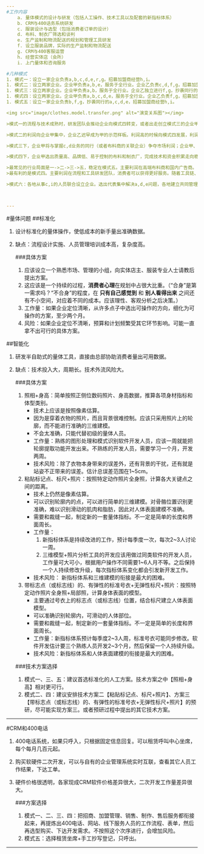 ```yaml
---
#工作内容
	a. 量体模式的设计与研发（包括人工操作、技术工具以及配套的新指标体系）  
	b. CRM与400话务系统研发  
	c. 服装设计与选型（包括消费者订单的设计）  
	d. 布料、制衣厂筛选和谈判  
	e. 生产监制和物流配送的规划和管理工具研发  
	f. 设立服装品牌，实际的生产监制和物流配送  
	g. CRM与400客服运营  
	h. 经营实体店（会所）  
	i. 上门量体和咨询服务  

#几种模式
1. 模式一：设立一家企业负责a,b,c,d,e,r,g。招募加盟商经营h,i。
1. 模式二：设立两家企业。企业甲负责a,b,e，服务于全行业。企业乙负责c,d,f,g，招募加盟商经营h,i。
1. 模式三：设立两家企业。企业甲负责a,b，服务于全行业。企业乙独立进行f,g，抄袭同行的c,d,e，招募加盟商经营h,i。
1. 模式四：设立两家企业。企业甲负责a,b,c,d,e，服务于全行业。企业乙负责f,g，招募加盟商经营h,i。
1. 模式五：设立一家企业负责b,f,g，抄袭同行的a,c,d,e，招募加盟商经营h,i。  

<img src="image/clothes.model.transfer.png" alt="演变关系图"></img>

>模式一的流程与技术成熟时，研发团队会推动企业向模式四转变，或者出走创立模式三的企业甲。

>模式二的利润向企业甲集中，企业乙迟早成为甲的示范样板。利润高的时候向模式四发展，利润低的时候萎缩成模式三。

>模式三下，企业甲将与掌握c,d业务的同行（或者布料商的关联企业）争夺市场利润；企业甲、乙都无法积累资本。最终萎缩到模式五。

>模式四下，企业甲选出质量高、品牌低、易于控制的布料和制衣厂，完成技术和资金积累走向稳定。企业乙会萎缩成甲的示范样板。

>最常见的行业局面是一->二->三->五，稳定在模式五。主要利润在高端布料商和国内广告商。  
>最有利的是模式四。主要利润在流程和工具研发团队，消费者可以获得更好服务。随着工具链、管理模式日渐成熟，有可能向更稳健的模式发展。

>模式六：各地从事c,i的人员联合设立企业。选出代表集中解决a,d,e问题，各地建立共同管理的h，而b,h,g工作则外包。负责a,d,e的少量高端人才和大量c,i人员形成稳定的利益共同体。具体形式还需要经过模式四阶段，在实践中调整确定。



---
```

#量体问题
##标准化
1. 设计标准化的量体操作，使低成本的新手量出准确数据。
1. 缺点：流程设计实施、人员管理培训成本高，复杂度高。

	###具体方案
	1. 应该设立一个熟悉市场、管理的小组，向实体店主、服装专业人士请教后提出方案。
	1. 这应该是一个持续的过程，**消费者心理**在规划中占很大比重。（“合身”是第一需求吗？“不合身”的程度，在 **只有自己感觉到** 和 **别人看得出来** 之间还有不小空间，对应着不同的成本。应该理性、客观分析之后决策。）
	1. 工作量：如果企业定位清晰，从许多点子中选出可操作的方向，细化为可操作的方案，至少两个月。
	1. 风险：如果企业定位不清晰，预算和计划频繁受其它环节影响。可能一直拿不出可行的具体方案。

##智能化
1. 研发半自助式的量体工具，直接由总部协助消费者量出可用数据。
1. 缺点：技术投入大，周期长。技术外流风险大。

	###具体方案
	1. 照相+身高：简单按照正侧位数码照片、身高数据，推算各项身材指标和体型类别。
		- 技术上应该是按照像素估算。
		- 因为是穿着衣物的照片，而且背景很难控制。应该只采用照片上的轮廓，而不能进行准确的三维建模。
		- 不会太准确，只能代替初级的量体人员。
		- 工作量：熟练的图形处理和模式识别软件开发人员，应该一周就能把轮廓提取功能开发出来。不熟练的开发人员，需要学习一个月，开发两周。
		- 技术风险：除了衣物本身带来的误差外，还有背景的干扰，还有就是站姿不正带来的误差。估计总误差范围在1~5cm。
	1. 粘贴标记点、标尺+照片：按照特定动作照片全身照，计算各大关键点之间的距离。
		- 技术上仍然是像素估算。
		- 可以识别轮廓内的点，可以进行简单的三维建模。对骨骼位置识别更准确，难以识别滑动的肌肉和脂肪，因此对人体表面建模不准确。
		- 需要和裁缝一起，制定新的一套量体指标。不一定是简单的长度和界面周长。
		- 工作量：
			1. 新指标体系是持续改进的工作，预计每季度一次，每次2~3人讨论一周。
			1. 三维模型+照片分析工具的开发应该用做过同类软件的开发人员，工作量可大可小，根据用户操作不同需要1~6人月不等。之后保持一个人持续修改升级，每次指标体系变化都会引发新开发工作。
		- 技术风险： 新指标体系和三维建模的衔接是最大的困难。
	1. 带标志点（或标志线）的、有弹性的标准号衣+无弹性标尺+照片：按照特定动作照片全身照+局部照，计算身体表面的模型。
		- 主要通过号衣上的标志点（或标志线）位置，结合标尺建立人体表面模型。
		- 可以准确识别轮廓内，可滑动的人体部位。
		- 需要和裁缝一起，制定新的一套量体指标。不一定是简单的长度和界面周长。
		- 工作量：新指标体系预计每季度2~3人周，标准号衣可能同步修改。软件开发估计要三个熟练人员开发2~3个月，然后保留一个人持续升级。
		- 技术风险：新指标体系和人体表面建模的衔接是最大的困难。

	###技术方案选择
	1. 模式一、三、五：建议首选标准化的人工方案。技术方案之中【照相+身高】相对更可行。
	1. 模式二、四：建议安排技术方案二【粘贴标记点、标尺+照片】、方案三【带标志点（或标志线）的、有弹性的标准号衣+无弹性标尺+照片】的预研，尽可能实现方案三。或者预研过程中提出的其它技术方案。

---
#CRM和400电话
1. 400电话系统，如果只呼入，只根据固定信息回复。可以租赁呼叫中心坐席，每个每月几百元起。
1. 购买软硬件二次开发，可以与自有的企业管理系统实时互联，查看其它人员工作结果，下达工单。
1. 硬件价格很透明，各家现成CRM软件价格差异很大，二次开发工作量差异很大。

	###方案选择
	1. 模式一、二、三、四：把招商、加盟管理、销售、制作、售后服务都衔接起来，再提炼出400电话、网站、线下服务人员的工作流程、表单，然后再选型购买、下达开发需求。不按照这个次序进行，会增加风险。
	1. 模式五：选择租赁坐席+手工抄写登记，只呼出。

---
